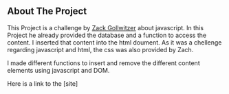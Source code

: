 ## About The Project ##
 This Project is a challenge by [Zack Gollwitzer](https://twitter.com/zg_dev) about javascript. In this Project he already provided the database and a function to access the content. I inserted that content into the html doument. As it was a chellenge regarding javascript and html, the css was also provided by Zach.

 I made different functions to insert and remove the different content elements using javascript and DOM.

 Here is a link to the [site]
